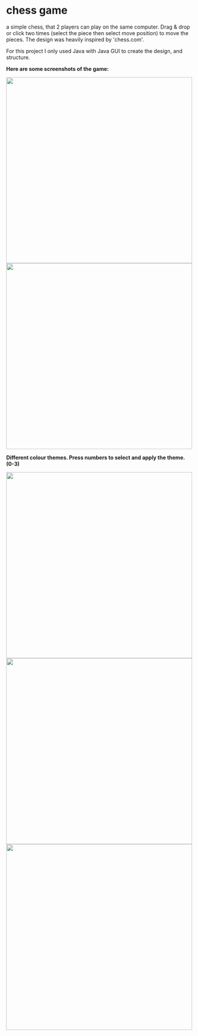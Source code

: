 # chess game
a simple chess, that 2 players can play on the same computer. Drag & drop or click two times (select the piece then select move position) to move the pieces. The design was heavily inspired by 'chess.com'.

For this project I only used Java with Java GUI to create the design, and structure.

<b>Here are some screenshots of the game:</b>

<img src="https://user-images.githubusercontent.com/99259850/171140402-7902c86a-9bd7-4a70-893e-0ee0e427ce24.jpg" width="500"/>
<img src="https://user-images.githubusercontent.com/99259850/171140414-97b32561-2dad-4cce-a2fc-5c7a888a85f0.jpg" width="500"/>

<b>Different colour themes. Press numbers to select and apply the theme. (0-3)</b>

<img src="https://user-images.githubusercontent.com/99259850/171140419-79a92b1b-72d6-40c0-b046-7ed9a54186a1.jpg" width="500"/>
<img src="https://user-images.githubusercontent.com/99259850/171140420-3b27430f-dc97-4c02-b8a9-50f003c8b115.jpg" width="500"/>
<img src="https://user-images.githubusercontent.com/99259850/171140423-3ff86860-7b27-406f-bc55-660dc5270540.jpg" width="500"/>

